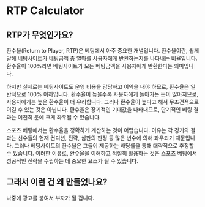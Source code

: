 # RTP Calculator

## RTP가 무엇인가요?

환수율(Return to Player, RTP)은 베팅에서 아주 중요한 개념입니다. 환수율이란, 쉽게 말해 베팅사이트가 베팅금액 중 얼마를 사용자에게 반환하는지를 나타내는 비율입니다. 환수율이 100%라면 베팅사이트가 모든 베팅금액을 사용자에게 반환한다는 의미입니다.

하지만 실제로는 베팅사이트도 운영 비용을 감당하고 이익을 내야 하므로, 환수율은 일반적으로 100% 이하입니다. 환수율이 높을수록 사용자에게 돌아가는 돈이 많아지므로, 사용자에게는 높은 환수율이 더 유리합니다. 그러나 환수율이 높다고 해서 무조건적으로 이길 수 있는 것은 아닙니다. 환수율은 장기적인 기대값을 나타내므로, 단기적인 베팅 결과는 여전히 운에 크게 좌우될 수 있습니다.

스포츠 베팅에서는 환수율을 정확하게 계산하는 것이 어렵습니다. 이유는 각 경기의 결과는 선수들의 현재 컨디션, 전략, 심판의 판정 등 많은 변수에 의해 좌우되기 때문입니다. 그러나 베팅사이트의 환수율은 그들이 제공하는 배당률을 통해 대략적으로 추정할 수 있습니다. 이러한 이유로, 환수율을 이해하고 적절히 활용하는 것은 스포츠 베팅에서 성공적인 전략을 수립하는 데 중요한 요소가 될 수 있습니다.

## 그래서 이런 건 왜 만들었나요?

나중에 광고를 붙여서 부자가 될 겁니다.
